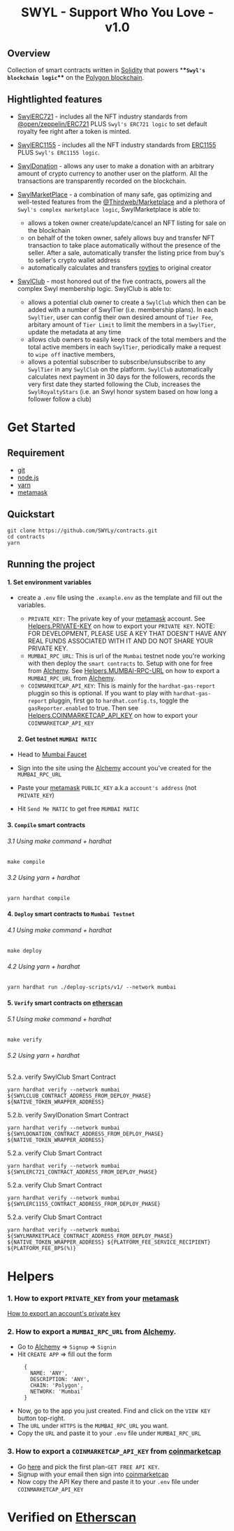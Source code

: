 <p align="center">
<br />
<h1 align="center">SWYL - Support Who You Love - v1.0 </h1>
<h4 align="center"></h4>
</p>

## Overview

Collection of smart contracts written in [Solidity](https://soliditylang.org/) that powers \***\*`Swyl's blockchain logic`\*\*** on the [Polygon blockchain](https://polygon.technology/matic-token/).

## Hightlighted features

- [SwylERC721](https://github.com/SWYLy/contracts/blob/main/contracts/v1/SwylERC721.sol) - includes all the NFT industry standards from [@open/zeppelin/ERC721](https://docs.openzeppelin.com/contracts/4.x/api/token/erc721) PLUS `Swyl's ERC721 logic` to set default royalty fee right after a token is minted.

* [SwylERC1155](https://github.com/SWYLy/contracts/blob/main/contracts/v1/SwylERC1155.sol) - includes all the NFT industry standards from [ERC1155](https://ethereum.org/en/developers/docs/standards/tokens/erc-1155/) PLUS `Swyl's ERC1155 logic`.

* [SwylDonation](https://github.com/SWYLy/contracts/blob/main/contracts/v1/SwylDonation.sol) - allows any user to make a donation with an arbitrary amount of crypto currency to another user on the platform. All the transactions are transparently recorded on the blockchain.

* [SwylMarketPlace](https://github.com/SWYLy/contracts/blob/main/contracts/v1/SwylMarketplace.sol) - a combination of many safe, gas optimizing and well-tested features from the [@Thirdweb/Marketplace](https://github.com/thirdweb-dev/contracts/blob/main/contracts/marketplace/Marketplace.sol) and a plethora of `Swyl's complex marketplace logic`, SwylMarketplace is able to:

  - allows a token owner create/update/cancel an NFT listing for sale on the blockchain
  - on behalf of the token owner, safely allows buy and transfer NFT transaction to take place automatically without the presence of the seller. After a sale, automatically transfer the listing price from buy's to seller's crypto wallet address
  - automatically calculates and transfers [royties](https://www.nftgators.com/nft-royalties-explained/) to original creator

* [SwylClub](https://github.com/SWYLy/contracts/blob/main/contracts/v1/SwylClub.sol) - most honored out of the five contracts, powers all the complex Swyl membership logic. SwylClub is able to:
  - allows a potential club owner to create a `SwylClub` which then can be added with a number of SwylTier (i.e. membership plans). In each `SwylTier`, user can config their own desired amount of `Tier Fee`, arbitary amount of `Tier Limit` to limit the members in a `SwylTier`, update the metadata at any time
  - allows club owners to easily keep track of the total members and the total active members in each `SwylTier`, periodically make a request to `wipe off` inactive members,
  - allows a potential subscriber to subscribe/unsubscribe to any `SwylTier` in any `SwylClub` on the platform. `SwylClub` automatically calculates next payment in 30 days for the followers, records the very first date they started following the Club, increases the `SwylRoyaltyStars` (i.e. an Swyl honor system based on how long a follower follow a club)

# Get Started

## Requirement

- [git](https://git-scm.com/)
- [node.js](https://nodejs.org/en/)
- [yarn](https://yarnpkg.com/getting-started/install)
- [metamask](https://metamask.io/)

## Quickstart

```
git clone https://github.com/SWYLy/contracts.git
cd contracts
yarn
```

## Running the project

#### 1. Set environment variables

- create a `.env` file using the `.example.env` as the template and fill out the variables.

  - `PRIVATE_KEY:` The private key of your [metamask](https://metamask.io/) account. See [Helpers.PRIVATE-KEY](https://github.com/swyly/contracts#1-how-to-export-private_key-from-your-metamask) on how to export your `PRIVATE KEY`. NOTE: FOR DEVELOPMENT, PLEASE USE A KEY THAT DOESN'T HAVE ANY REAL FUNDS ASSOCIATED WITH IT AND DO NOT SHARE YOUR PRIVATE KEY.
  - `MUMBAI_RPC_URL`: This is url of the `Mumbai` testnet node you're working with then deploy the `smart contracts` to. Setup with one for free from [Alchemy](https://www.alchemy.com/). See [Helpers.MUMBAI-RPC-URL](https://github.com/swyly/contracts#2-how-to-export-a-mumbai_rpc_url-from-alchemy) on how to export a `MUMBAI_RPC_URL` from [Alchemy](https://www.alchemy.com/).
  - `COINMARKETCAP_API_KEY`: This is mainly for the `hardhat-gas-report` pluggin so this is optional. If you want to play with `hardhat-gas-report` pluggin, first go to `hardhat.config.ts`, toggle the `gasReporter.enabled` to true. Then see [Helpers.COINMARKETCAP_API_KEY](https://github.com/swyly/contracts#3-how-to-export-a-coinmarketcap_api_key-from-coinmarketcap) on how to export your `COINMARKETCAP_API_KEY`

  #### 2. Get testnet `MUMBAI MATIC`

- Head to [Mumbai Faucet](https://mumbaifaucet.com/)
- Sign into the site using the [Alchemy](https://www.alchemy.com/) account you've created for the `MUMBAI_RPC_URL`
- Paste your [metamask](https://metamask.io/) `PUBLIC_KEY` a.k.a `account's address` (not `PRIVATE_KEY`)
- Hit `Send Me MATIC` to get free `MUMBAI MATIC`

#### 3. `Compile` smart contracts

###### 3.1 Using make command + hardhat

```
make compile
```

###### 3.2 Using yarn + hardhat

```
yarn hardhat compile
```

#### 4. `Deploy` smart contracts to `Mumbai Testnet`

###### 4.1 Using make command + hardhat

```
make deploy
```

###### 4.2 Using yarn + hardhat

```
yarn hardhat run ./deploy-scripts/v1/ --network mumbai
```

#### 5. `Verify` smart contracts on [etherscan](https://goerli.etherscan.io/)

###### 5.1 Using make command + hardhat

```
make verify
```

###### 5.2 Using yarn + hardhat

5.2.a. verify SwylClub Smart Contract

```
yarn hardhat verify --network mumbai ${SWYLCLUB_CONTRACT_ADDRESS_FROM_DEPLOY_PHASE} ${NATIVE_TOKEN_WRAPPER_ADDRESS}
```

5.2.b. verify SwylDonation Smart Contract

```
yarn hardhat verify --network mumbai ${SWYLDONATION_CONTRACT_ADDRESS_FROM_DEPLOY_PHASE} ${NATIVE_TOKEN_WRAPPER_ADDRESS}
```

5.2.a. verify Club Smart Contract

```
yarn hardhat verify --network mumbai ${SWYLERC721_CONTRACT_ADDRESS_FROM_DEPLOY_PHASE}
```

5.2.a. verify Club Smart Contract

```
yarn hardhat verify --network mumbai ${SWYLERC1155_CONTRACT_ADDRESS_FROM_DEPLOY_PHASE}
```

5.2.a. verify Club Smart Contract

```
yarn hardhat verify --network mumbai ${SWYLMARKETPLACE_CONTRACT_ADDRESS_FROM_DEPLOY_PHASE} ${NATIVE_TOKEN_WRAPPER_ADDRESS} ${PLATFORM_FEE_SERVICE_RECIPIENT} ${PLATFORM_FEE_BPS(%)}
```

# Helpers

### 1. How to export `PRIVATE_KEY` from your [metamask](https://metamask.io/)

[How to export an account's private key](https://metamask.zendesk.com/hc/en-us/articles/360015289632-How-to-Export-an-Account-Private-Key)

### 2. How to export a `MUMBAI_RPC_URL` from [Alchemy](https://www.alchemy.com/).

- Go to [Alchemy](https://www.alchemy.com/) => `Signup` => `Signin`
- Hit `CREATE APP` => fill out the form
  ```
    {
      NAME: 'ANY',
      DESCRIPTION: 'ANY',
      CHAIN: 'Polygon',
      NETWORK: 'Mumbai`
    }
  ```
- Now, go to the app you just created. Find and click on the `VIEW KEY` button top-right.
- The `URL` under `HTTPS` is the `MUMBAI_RPC_URL` you want.
- Copy the `URL` and paste it to your `.env` file under `MUMBAI_RPC_URL`

### 3. How to export a `COINMARKETCAP_API_KEY` from [coinmarketcap](https://coinmarketcap.com/)

- Go [here](https://coinmarketcap.com/api/pricing/) and pick the first plan-`GET FREE API KEY`.
- Signup with your email then sign into [coinmarketcap](https://pro.coinmarketcap.com/account)
- Now copy the API Key there and paste it to your `.env` file under `COINMARKETCAP_API_KEY`

# Verified on [Etherscan](https://goerli.etherscan.io/)
